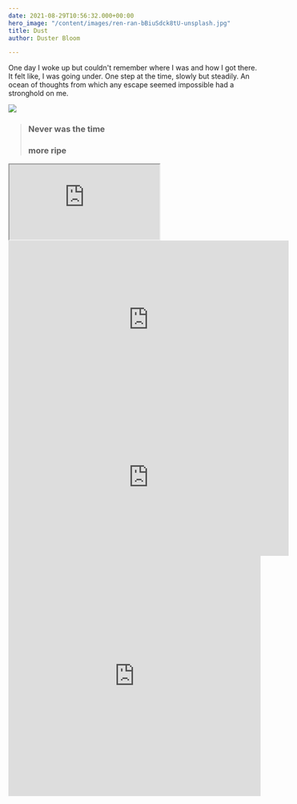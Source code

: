 ```yaml
---
date: 2021-08-29T10:56:32.000+00:00
hero_image: "/content/images/ren-ran-bBiuSdck8tU-unsplash.jpg"
title: Dust
author: Duster Bloom

---
```

One day I woke up but couldn't remember where I was and how I got there. It felt like, I was going under. One step at the time, slowly but steadily. An ocean of thoughts from which any escape seemed impossible had a stronghold on me.

![](/content/images/anomaly-oRskqiH7FNc-unsplash.jpg)

> ### Never was the time
>
> ### more ripe


<div class="embed-responsive embed-responsive-16by9">
<iframe class="embed-responsive-item" src="https://www.youtube-nocookie.com/embed/wrMdxo3BZAE" ></iframe>
</div>

<div class="embed-responsive ">
<iframe width="560" height="315" src="https://www.youtube-nocookie.com/embed/QlBcsS9Cozc" title="YouTube video player" frameborder="0" allow="accelerometer; autoplay; clipboard-write; encrypted-media; gyroscope; picture-in-picture" allowfullscreen></iframe></div>

<div class="embed-responsive ">
<iframe width="560" height="315" src="https://emb.d.tube/#!/elsiekjay/QmQXCBVvVn6WRCuxV3K2FoYLX6F98TvWYPorJEdEyz7VPr/true" title="dTube video player" frameborder="0" allow="accelerometer; clipboard-write; encrypted-media; gyroscope; picture-in-picture" allowfullscreen></iframe></div>

<div class="embed-responsive ">
<iframe src=https://audius.co/embed/track/dEgz0?flavor=card width="100%" height="480" allow="encrypted-media" style="border: none;"></iframe></div>
